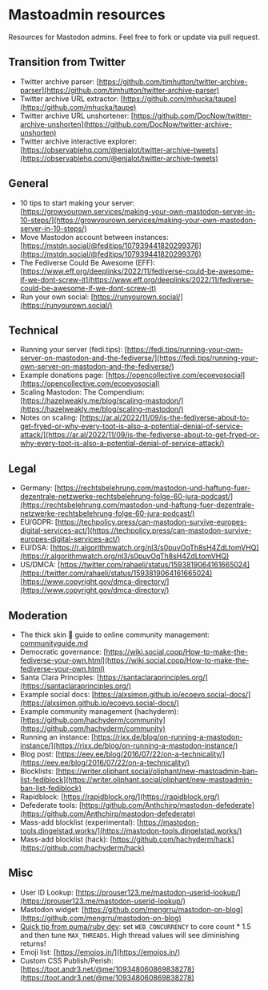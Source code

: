 # Mastoadmin resources
Resources for Mastodon admins. Feel free to fork or update via pull request.
 
## Transition from Twitter
* Twitter archive parser: [https://github.com/timhutton/twitter-archive-parser](https://github.com/timhutton/twitter-archive-parser)
* Twitter archive URL extractor: [https://github.com/mhucka/taupe](https://github.com/mhucka/taupe)
* Twitter archive URL unshortener: [https://github.com/DocNow/twitter-archive-unshorten](https://github.com/DocNow/twitter-archive-unshorten)
* Twitter archive interactive explorer: [https://observablehq.com/@enjalot/twitter-archive-tweets](https://observablehq.com/@enjalot/twitter-archive-tweets)

## General
* 10 tips to start making your server: [https://growyourown.services/making-your-own-mastodon-server-in-10-steps/](https://growyourown.services/making-your-own-mastodon-server-in-10-steps/)
* Move Mastodon account between instances: [https://mstdn.social/@feditips/107939441820299376](https://mstdn.social/@feditips/107939441820299376)
* The Fediverse Could Be Awesome (EFF): [https://www.eff.org/deeplinks/2022/11/fediverse-could-be-awesome-if-we-dont-screw-it](https://www.eff.org/deeplinks/2022/11/fediverse-could-be-awesome-if-we-dont-screw-it)
* Run your own social: [https://runyourown.social/](https://runyourown.social/)

## Technical
* Running your server (fedi.tips): [https://fedi.tips/running-your-own-server-on-mastodon-and-the-fediverse/](https://fedi.tips/running-your-own-server-on-mastodon-and-the-fediverse/)
* Example donations page: [https://opencollective.com/ecoevosocial](https://opencollective.com/ecoevosocial)
* Scaling Mastodon: The Compendium: [https://hazelweakly.me/blog/scaling-mastodon/](https://hazelweakly.me/blog/scaling-mastodon/)
* Notes on scaling: [https://ar.al/2022/11/09/is-the-fediverse-about-to-get-fryed-or-why-every-toot-is-also-a-potential-denial-of-service-attack/](https://ar.al/2022/11/09/is-the-fediverse-about-to-get-fryed-or-why-every-toot-is-also-a-potential-denial-of-service-attack/)

## Legal
* Germany: [https://rechtsbelehrung.com/mastodon-und-haftung-fuer-dezentrale-netzwerke-rechtsbelehrung-folge-60-jura-podcast/](https://rechtsbelehrung.com/mastodon-und-haftung-fuer-dezentrale-netzwerke-rechtsbelehrung-folge-60-jura-podcast/)
* EU/GDPR: [https://techpolicy.press/can-mastodon-survive-europes-digital-services-act/](https://techpolicy.press/can-mastodon-survive-europes-digital-services-act/)
* EU/DSA: [https://r.algorithmwatch.org/nl3/s0puvOqTh8sH4ZdLtomVHQ](https://r.algorithmwatch.org/nl3/s0puvOqTh8sH4ZdLtomVHQ)
* US/DMCA: [https://twitter.com/rahaeli/status/1593819064161665024](https://twitter.com/rahaeli/status/1593819064161665024) [https://www.copyright.gov/dmca-directory/](https://www.copyright.gov/dmca-directory/)

## Moderation
* The thick skin 🦣 guide to online community management: [communityguide.md](communityguide.md)
* Democratic governance: [https://wiki.social.coop/How-to-make-the-fediverse-your-own.html](https://wiki.social.coop/How-to-make-the-fediverse-your-own.html)
* Santa Clara Principles: [https://santaclaraprinciples.org/](https://santaclaraprinciples.org/)
* Example social docs: [https://alxsimon.github.io/ecoevo.social-docs/](https://alxsimon.github.io/ecoevo.social-docs/)
* Example community management (hachyderm): [https://github.com/hachyderm/community](https://github.com/hachyderm/community)
* Running an instance: [https://rixx.de/blog/on-running-a-mastodon-instance/](https://rixx.de/blog/on-running-a-mastodon-instance/)
* Blog post: [https://eev.ee/blog/2016/07/22/on-a-technicality/](https://eev.ee/blog/2016/07/22/on-a-technicality/)
* Blocklists: [https://writer.oliphant.social/oliphant/new-mastoadmin-ban-list-fediblock](https://writer.oliphant.social/oliphant/new-mastoadmin-ban-list-fediblock)
* Rapidblock: [https://rapidblock.org/](https://rapidblock.org/)
* Defederate tools: [https://github.com/Anthchirp/mastodon-defederate](https://github.com/Anthchirp/mastodon-defederate)
* Mass-add blocklist (experimental): [https://mastodon-tools.dingelstad.works/](https://mastodon-tools.dingelstad.works/)
* Mass-add blocklist (hack): [https://github.com/hachyderm/hack](https://github.com/hachyderm/hack)

## Misc
* User ID Lookup: [https://prouser123.me/mastodon-userid-lookup/](https://prouser123.me/mastodon-userid-lookup/)
* Mastodon widget: [https://github.com/mengrru/mastodon-on-blog](https://github.com/mengrru/mastodon-on-blog)
* [Quick tip from puma/ruby dev](https://datasci.social/@evanphx@ruby.social/109365852435757184): set `WEB_CONCURRENCY` to core count * 1.5 and then tune `MAX_THREADS`. High thread values will see diminishing returns!
* Emoji list: [https://emojos.in/](https://emojos.in/)
* Custom CSS Publish/Perish: [https://toot.andr3.net/@me/109348060869838278](https://toot.andr3.net/@me/109348060869838278)
